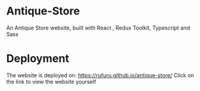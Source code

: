 # Antique-Store
An Antique Store website, built with React , Redux Toolkit, Typescript and Sass
# Deployment
The website is deployed on: https://rufuru.github.io/antique-store/
Click on the link to view the website yourself
